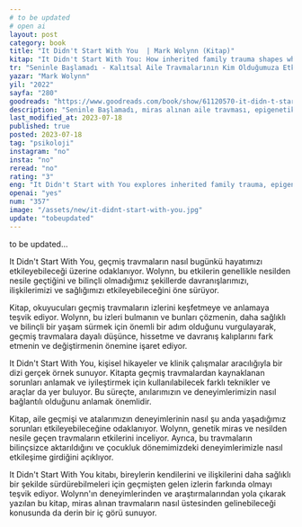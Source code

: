 ```yaml
---
# to be updated
# open ai
layout: post
category: book
title: "It Didn't Start With You  | Mark Wolynn (Kitap)"
kitap: "It Didn't Start With You: How inherited family trauma shapes who we are and how to end the cycle"
tr: "Seninle Başlamadı - Kalıtsal Aile Travmalarının Kim Olduğumuza Etkileri ve Sorunların Üstesinden gelmenin Yolları"
yazar: "Mark Wolynn"
yil: "2022"
sayfa: "280"
goodreads: "https://www.goodreads.com/book/show/61120570-it-didn-t-start-with-you"
description: "Seninle Başlamadı, miras alınan aile travması, epigenetik ve nesiller arası kalıpların iyileştirilmesi konularını ele alırken, geçmişin yüklerini bırakma ve şifa bulma konusunda pratik ipuçları da sunuyor."
last_modified_at: 2023-07-18
published: true
posted: 2023-07-18
tag: "psikoloji"
instagram: "no"
insta: "no"
reread: "no"
rating: "3"
eng: "It Didn't Start with You explores inherited family trauma, epigenetics, and the power of healing generational patterns. Through research and personal stories, Wolynn offers practical exercises for uncovering and healing ancestral wounds to create a more authentic life. "
openai: "yes"
num: "357"
image: "/assets/new/it-didnt-start-with-you.jpg"
update: "tobeupdated"
---
```


to be updated...

It Didn't Start With You, geçmiş travmaların nasıl bugünkü hayatımızı etkileyebileceği üzerine odaklanıyor. Wolynn, bu etkilerin genellikle nesilden nesile geçtiğini ve bilinçli olmadığımız şekillerde davranışlarımızı, ilişkilerimizi ve sağlığımızı etkileyebileceğini öne sürüyor.

Kitap, okuyucuları geçmiş travmaların izlerini keşfetmeye ve anlamaya teşvik ediyor. Wolynn, bu izleri bulmanın ve bunları çözmenin, daha sağlıklı ve bilinçli bir yaşam sürmek için önemli bir adım olduğunu vurgulayarak, geçmiş travmalara dayalı düşünce, hissetme ve davranış kalıplarını fark etmenin ve değiştirmenin önemine işaret ediyor.

It Didn't Start With You, kişisel hikayeler ve klinik çalışmalar aracılığıyla bir dizi gerçek örnek sunuyor. Kitapta geçmiş travmalardan kaynaklanan sorunları anlamak ve iyileştirmek için kullanılabilecek farklı teknikler ve araçlar da yer buluyor. Bu süreçte, anılarımızın ve deneyimlerimizin nasıl bağlantılı olduğunu anlamak önemlidir.

Kitap, aile geçmişi ve atalarımızın deneyimlerinin nasıl şu anda yaşadığımız sorunları etkileyebileceğine odaklanıyor. Wolynn, genetik miras ve nesilden nesile geçen travmaların etkilerini inceliyor. Ayrıca, bu travmaların bilinçsizce aktarıldığını ve çocukluk dönemimizdeki deneyimlerimizle nasıl etkileşime girdiğini açıklıyor.

It Didn't Start With You kitabı, bireylerin kendilerini ve ilişkilerini daha sağlıklı bir şekilde sürdürebilmeleri için geçmişten gelen izlerin farkında olmayı teşvik ediyor. Wolynn'ın deneyimlerinden ve araştırmalarından yola çıkarak yazılan bu kitap, miras alınan travmaların nasıl üstesinden gelinebileceği konusunda da derin bir iç görü sunuyor.
